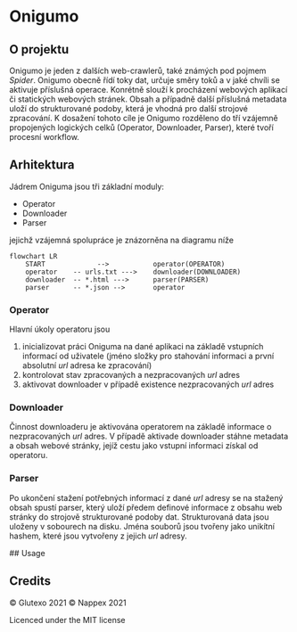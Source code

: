 # Onigumo

## O projektu

Onigumo je jeden z dalších web-crawlerů, také známých pod pojmem _Spider_.
Onigumo obecně řídí toky dat, určuje směry toků a v jaké chvíli se
aktivuje příslušná operace.
Konrétně slouží k procházení webových aplikací či statických webových stránek.
Obsah a případně další příslušná metadata uloží do strukturované podoby,
která je vhodná pro další strojové zpracování. K dosažení tohoto cíle je
Onigumo rozděleno do tří vzájemně propojených logických celků
(Operator, Downloader, Parser), které tvoří procesní workflow.

## Arhitektura

Jádrem Oniguma jsou tři základní moduly:
* Operator
* Downloader
* Parser

jejichž vzájemná spolupráce je znázorněna na diagramu níže

```mermaid
flowchart LR
    START             -->           operator(OPERATOR)
    operator    -- urls.txt --->    downloader(DOWNLOADER)
    downloader  -- *.html --->      parser(PARSER)
    parser      -- *.json -->       operator
```

### Operator
Hlavní úkoly operatoru jsou

1. inicializovat práci Oniguma na dané aplikaci na základě vstupních informací od
uživatele (jméno složky pro stahování informaci a první absolutní *url* adresa ke zpracování)
2. kontrolovat stav zpracovaných a nezpracovaných *url* adres
3. aktivovat downloader v případě existence nezpracovaných *url* adres

### Downloader

Činnost downloaderu je aktivována operatorem na základě informace o
nezpracovaných *url* adres. V případě aktivade downloader stáhne metadata
a obsah webové stránky, jejíž cestu jako vstupní informaci získal
od operatoru.

### Parser

Po ukončení stažení potřebných informací z dané *url* adresy se na
stažený obsah spustí parser, který uloží předem definové informace
z obsahu web stránky do strojově strukturované podoby dat. Strukturovaná
data jsou uloženy v sobourech na disku. Jména souborů jsou tvořeny jako
unikítní hashem, které jsou vytvořeny z jejich *url* adresy.








## Usage

## Credits

© Glutexo 2021
© Nappex 2021

Licenced under the MIT license
